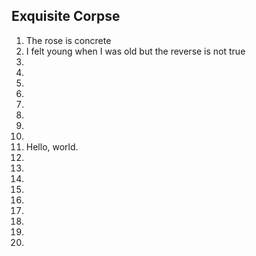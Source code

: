 ## Exquisite Corpse
1. The rose is concrete
2. I felt young when I was old but the reverse is not true
3.
4.
5.
6.
7.
8.
9.
10.
11. Hello, world. 
12.
13.
14.
15.
16.
17.
18.
19.
20.
